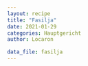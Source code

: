 ```yaml
---
layout: recipe
title: "Fasilja"
date: 2021-01-29
categories: Hauptgericht
author: Locaron

data_file: fasilja
---
```

